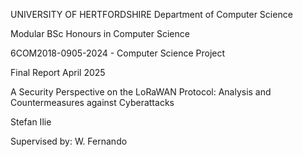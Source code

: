 UNIVERSITY OF HERTFORDSHIRE
Department of Computer Science



Modular BSc Honours in Computer Science



6COM2018-0905-2024 - Computer Science Project



Final Report
April 2025



A Security Perspective on the LoRaWAN Protocol: 
Analysis and Countermeasures against Cyberattacks

Stefan Ilie




Supervised by: W. Fernando
